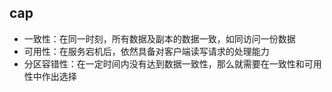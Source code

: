 ## cap

- 一致性：在同一时刻，所有数据及副本的数据一致，如同访问一份数据
- 可用性：在服务宕机后，依然具备对客户端读写请求的处理能力
- 分区容错性：在一定时间内没有达到数据一致性，那么就需要在一致性和可用性中作出选择

